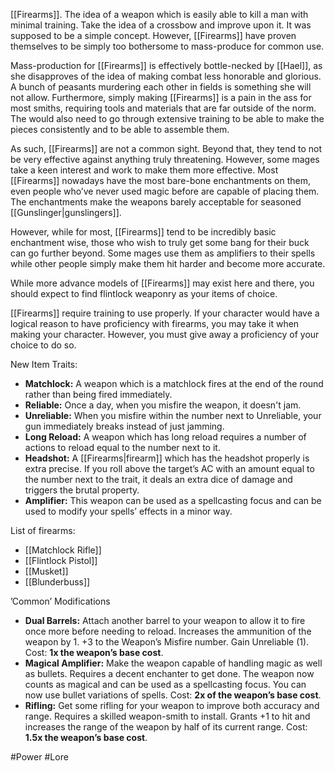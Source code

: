 [[Firearms]]. The idea of a weapon which is easily able to kill a man with minimal training. Take the idea of a crossbow and improve upon it. It was supposed to be a simple concept. However, [[Firearms]] have proven themselves to be simply too bothersome to mass-produce for common use.

Mass-production for [[Firearms]] is effectively bottle-necked by [[Hael]], as she disapproves of the idea of making combat less honorable and glorious. A bunch of peasants murdering each other in fields is something she will not allow. Furthermore, simply making [[Firearms]] is a pain in the ass for most smiths, requiring tools and materials that are far outside of the norm. The would also need to go through extensive training to be able to make the pieces consistently and to be able to assemble them.

As such, [[Firearms]] are not a common sight. Beyond that, they tend to not be very effective against anything truly threatening. However, some mages take a keen interest and work to make them more effective. Most [[Firearms]] nowadays have the most bare-bone enchantments on them, even people who’ve never used magic before are capable of placing them. The enchantments make the weapons barely acceptable for seasoned [[Gunslinger|gunslingers]].

However, while for most, [[Firearms]] tend to be incredibly basic enchantment wise, those who wish to truly get some bang for their buck can go further beyond. Some mages use them as amplifiers to their spells while other people simply make them hit harder and become more accurate.

While more advance models of [[Firearms]] may exist here and there, you should expect to find flintlock weaponry as your items of choice. 

[[Firearms]] require training to use properly. If your character would have a logical reason to have proficiency with firearms, you may take it when making your character. However, you must give away a proficiency of your choice to do so.

New Item Traits:
- **Matchlock:** A weapon which is a matchlock fires at the end of the round rather than being fired immediately.
- **Reliable:** Once a day, when you misfire the weapon, it doesn't jam.
- **Unreliable:** When you misfire within the number next to Unreliable, your gun immediately breaks instead of just jamming.
- **Long Reload:** A weapon which has long reload requires a number of actions to reload equal to the number next to it.
- **Headshot:** A [[Firearms|firearm]] which has the headshot properly is extra precise. If you roll above the target’s AC with an amount equal to the number next to the trait, it deals an extra dice of damage and triggers the brutal property.
- **Amplifier:** This weapon can be used as a spellcasting focus and can be used to modify your spells’ effects in a minor way.

List of firearms:
- [[Matchlock Rifle]]
- [[Flintlock Pistol]]
- [[Musket]]
- [[Blunderbuss]]

’Common’ Modifications
- **Dual Barrels:** Attach another barrel to your weapon to allow it to fire once more before needing to reload. Increases the ammunition of the weapon by 1. +3 to the Weapon’s Misfire number. Gain Unreliable (1). Cost: **1x the weapon’s base cost**.
- **Magical Amplifier:** Make the weapon capable of handling magic as well as bullets. Requires a decent enchanter to get done. The weapon now counts as magical and can be used as a spellcasting focus. You can now use bullet variations of spells. Cost: **2x of the weapon’s base cost**.
- **Rifling:** Get some rifling for your weapon to improve both accuracy and range. Requires a skilled weapon-smith to install. Grants +1 to hit and increases the range of the weapon by half of its current range. Cost: **1.5x the weapon’s base cost**.

#Power #Lore